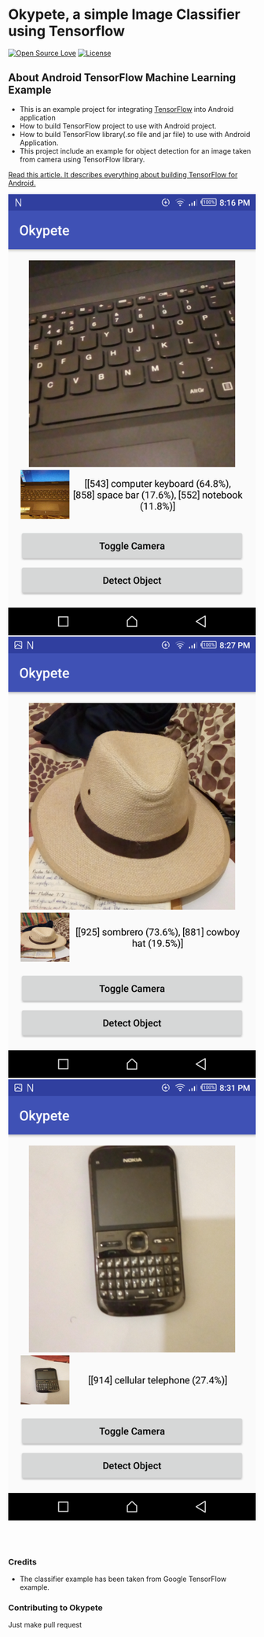 # Okypete, a simple Image Classifier using Tensorflow

[![Open Source Love](https://badges.frapsoft.com/os/v1/open-source.svg?v=102)](https://opensource.org/licenses/Apache-2.0)
[![License](https://img.shields.io/badge/license-Apache%202.0-blue.svg)](https://github.com/BrianLusina/Okypete/blob/master/LICENSE)

##  About Android TensorFlow Machine Learning Example
* This is an example project for integrating [TensorFlow](https://github.com/tensorflow/tensorflow) into Android application
* How to build TensorFlow project to use with Android project.
* How to build TensorFlow library(.so file and jar file) to use with Android Application.
* This project include an example for object detection for an image taken from camera using TensorFlow library.

[Read this article. It describes everything about building TensorFlow for Android.](https://blog.mindorks.com/android-tensorflow-machine-learning-example-ff0e9b2654cc)

![Keyboard](./assets/keyboard.png)
![hat](./assets/hat.png)
![phone](./assets/phone.png)

<br>
<br>

### Credits
* The classifier example has been taken from Google TensorFlow example.

### Contributing to Okypete
Just make pull request